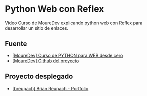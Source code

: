 
# Python Web con Reflex

Video Curso de MoureDev explicando python web con Reflex para desarrollar un sitio de enlaces.


## Fuente

 - [[MoureDev] Curso de PYTHON para WEB desde cero](https://www.youtube.com/watch?v=n2YrGsXJC6Y)
 - [[MoureDev] Github del proyecto](https://github.com/mouredev/python-web)

## Proyecto desplegado

 - [[breupach] Brian Reupach - Portfolio](https://link-bio-gray-ocean.reflex.run/)

